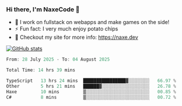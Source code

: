 ### Hi there, I'm NaxeCode 👋
- 🔭 I work on fullstack on webapps and make games on the side!
- ⚡ Fun fact: I very much enjoy potato chips
- 🔋 Checkout my site for more info: https://naxe.dev

[![GitHub stats](https://github-readme-stats.vercel.app/api?username=naxecode&theme=onedark)](https://naxe.dev)

<!--START_SECTION:waka-->

```csharp
From: 28 July 2025 - To: 04 August 2025

Total Time: 14 hrs 39 mins

TypeScript   13 hrs 24 mins  ████████████████▓░░░░░░░░   66.97 %
Other        5 hrs 21 mins   ██████▓░░░░░░░░░░░░░░░░░░   26.78 %
Haxe         10 mins         ▒░░░░░░░░░░░░░░░░░░░░░░░░   00.85 %
C#           8 mins          ▒░░░░░░░░░░░░░░░░░░░░░░░░   00.72 %
```

<!--END_SECTION:waka-->



<!--
**NaxeCode/NaxeCode** is a ✨ _special_ ✨ repository because its `README.md` (this file) appears on your GitHub profile.

Here are some ideas to get you started:

- 🔭 I’m currently working on Web apps for indie games!
- 🌱 I’m currently mastering C#
- 👯 I’m looking to collaborate on ...
- 🤔 I’m looking for help with ...
- 💬 Ask me about ...
- 📫 How to reach me: ...
- 😄 Pronouns: ...
- ⚡ Fun fact: I love chips
-->
